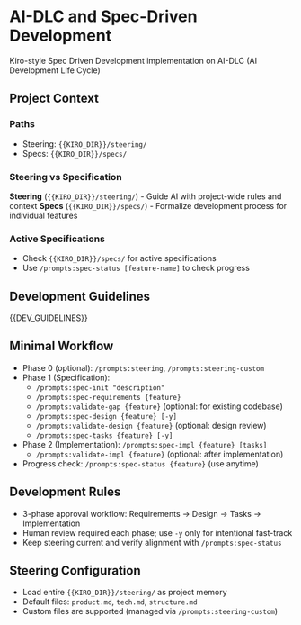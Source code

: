 # AI-DLC and Spec-Driven Development

Kiro-style Spec Driven Development implementation on AI-DLC (AI Development Life Cycle)

## Project Context

### Paths
- Steering: `{{KIRO_DIR}}/steering/`
- Specs: `{{KIRO_DIR}}/specs/`

### Steering vs Specification

**Steering** (`{{KIRO_DIR}}/steering/`) - Guide AI with project-wide rules and context
**Specs** (`{{KIRO_DIR}}/specs/`) - Formalize development process for individual features

### Active Specifications
- Check `{{KIRO_DIR}}/specs/` for active specifications
- Use `/prompts:spec-status [feature-name]` to check progress

## Development Guidelines
{{DEV_GUIDELINES}}

## Minimal Workflow
- Phase 0 (optional): `/prompts:steering`, `/prompts:steering-custom`
- Phase 1 (Specification):
  - `/prompts:spec-init "description"`
  - `/prompts:spec-requirements {feature}`
  - `/prompts:validate-gap {feature}` (optional: for existing codebase)
  - `/prompts:spec-design {feature} [-y]`
  - `/prompts:validate-design {feature}` (optional: design review)
  - `/prompts:spec-tasks {feature} [-y]`
- Phase 2 (Implementation): `/prompts:spec-impl {feature} [tasks]`
  - `/prompts:validate-impl {feature}` (optional: after implementation)
- Progress check: `/prompts:spec-status {feature}` (use anytime)

## Development Rules
- 3-phase approval workflow: Requirements → Design → Tasks → Implementation
- Human review required each phase; use `-y` only for intentional fast-track
- Keep steering current and verify alignment with `/prompts:spec-status`

## Steering Configuration
- Load entire `{{KIRO_DIR}}/steering/` as project memory
- Default files: `product.md`, `tech.md`, `structure.md`
- Custom files are supported (managed via `/prompts:steering-custom`)
